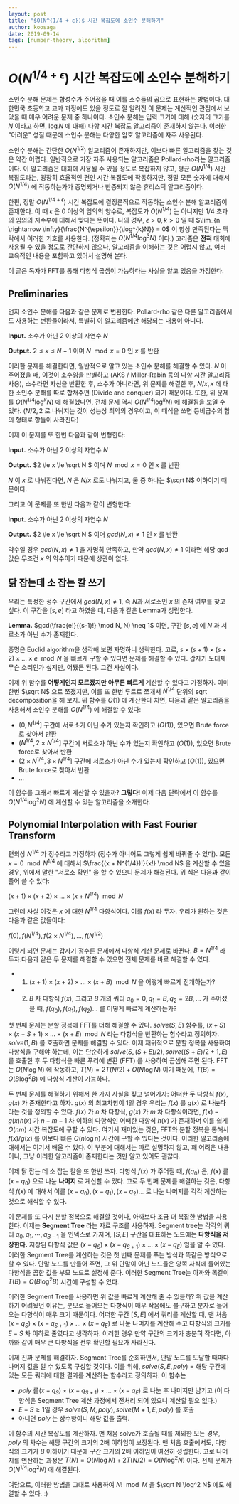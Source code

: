 ```yaml
---
layout: post
title: "$O(N^{1/4 + ε})$ 시간 복잡도에 소인수 분해하기"
author: koosaga
date: 2019-09-14
tags: [number-theory, algorithm]
---
```


# $O(N^{1/4 + \epsilon})$ 시간 복잡도에 소인수 분해하기

소인수 분해 문제는 합성수가 주어졌을 때 이를 소수들의 곱으로 표현하는 방법이다. 대한민국 초등학교 교과 과정에도 있을 정도로 잘 알려진 이 문제는 계산적인 관점에서 보았을 때 매우 어려운 문제 중 하나이다. 소인수 분해는 입력 크기에 대해 (숫자의 크기를 $N$ 이라고 하면, $\log N$ 에 대해) 다항 시간 복잡도 알고리즘이 존재하지 않는다. 이러한 "어려운" 성질 때문에 소인수 분해는 다양한 암호 알고리즘에 자주 사용된다.

소인수 분해는 간단한 $O(N^{1/2})$ 알고리즘이 존재하지만, 이보다 빠른 알고리즘을 찾는 것은 약간 어렵다. 일반적으로 가장 자주 사용되는 알고리즘은 Pollard-rho라는 알고리즘이다. 이 알고리즘은 대회에 사용될 수 있을 정도로 복잡하지 않고, 평균 $O(N^{1/4})$ 시간 복잡도라는, 굉장히 효율적인 편인 시간 복잡도에 작동하지만, 정말 모든 숫자에 대해서 $O(N^{1/4})$ 에 작동하는가가 증명되거나 반증되지 않은 휴리스틱 알고리즘이다. 

한편, 정말 $O(N^{1/4 + \epsilon})$ 시간 복잡도에 결정론적으로 작동하는 소인수 분해 알고리즘이 존재한다. 이 때 $\epsilon$ 은 0 이상의 임의의 양수로, 복잡도가 $O(N^{1/4})$ 는 아니지만 $1/4$ 초과의 임의의 지수부에 대해서 맞다는 뜻이다. 나의 경우, $\epsilon > 0, k > 0$ 일 때 $\lim_{n \rightarrow \infty}{\frac{N^{\epsilon}}{\log^{k}N}} = 0$ 이 항상 만족된다는 맥락에서 이러한 기호를 사용한다. (정확히는 $O(N^{1/4}\log^3 N)$ 이다.) 고리즘은 **전혀** 대회에 사용될 수 있을 정도로 간단하지 않으나, 알고리즘을 이해하는 것은 어렵지 않고, 여러 교육적인 내용을 포함하고 있어서 설명해 본다. 

이 글은 독자가 FFT를 통해 다항식 곱셈이 가능하다는 사실을 알고 있음을 가정한다.

## Preliminaries

먼저 소인수 분해를 다음과 같은 문제로 변환한다. Pollard-rho 같은 다른 알고리즘에서도 사용하는 변환들이라서, 특별히 이 알고리즘에만 해당되는 내용이 아니다.

**Input.** 소수가 아닌 2 이상의 자연수 $N$

**Output.** $2 \le x \le N - 1$ 이며 $N\mod x = 0$  인 $x$ 를 반환

이러한 문제를 해결한다면, 일반적으로 알고 있는 소인수 분해를 해결할 수 있다. $N$ 이 주어졌을 때, 이것이 소수임을 판별하고 (AKS / Miller-Rabin 등의 다항 시간 알고리즘 사용), 소수라면 자신을 반환한 후, 소수가 아니라면, 위 문제를 해결한 후, $N / x, x$ 에 대한 소인수 분해를 따로 합쳐주면 (Divide and conquer) 되기 때문이다. 또한, 위 문제를 $O(N^{1/4}\log^k N)$ 에 해결했다면, 전체 문제 역시 $O(N^{1/4}\log^k N)$ 에 해결됨을 보일 수 있다. ($N/2, 2$ 로 나눠지는 것이 성능상 최악의 경우이고, 이 때식을 쓰면 등비급수의 합의 형태로 항들이 사라진다) 

이제 이 문제를 또 한번 다음과 같이 변형한다:

**Input.** 소수가 아닌 2 이상의 자연수 $N$

**Output.** $2 \le x \le \sqrt N $ 이며 $N\mod x = 0$  인 $x$ 를 반환

$N$ 이 $x$ 로 나눠진다면, $N$ 은 $N/x$ 로도 나눠지고, 둘 중 하나는 $\sqrt N$ 이하이기 때문이다.

그리고 이 문제를 또 한번 다음과 같이 변형한다:

**Input.** 소수가 아닌 2 이상의 자연수 $N$

**Output.** $2 \le x \le \sqrt N $ 이며 $gcd(N, x) \neq 1$  인 $x$ 를 반환

약수일 경우 $gcd(N, x)\neq 1$ 을 자명히 만족하고, 만약 $gcd(N, x) \neq 1$ 이라면 해당 gcd 값은 무조건 $x$ 의 약수이기 때문에 상관이 없다. 

## 닭 잡는데 소 잡는 칼 쓰기

우리는 특정한 정수 구간에서 $gcd(N, x) \neq 1$, 즉 $N$과 서로소인 $x$ 의 존재 여부를 찾고 싶다. 이 구간을 $[s, e]$ 라고 하였을 때, 다음과 같은 Lemma가 성립한다.

**Lemma.** $gcd(\frac{e!}{(s-1)!} \mod N, N) \neq 1$ 이면, 구간 $[s, e]$ 에 $N$ 과 서로소가 아닌 수가 존재한다.

증명은 Euclid algorithm을 생각해 보면 자명하니 생략한다. 고로, $s \times (s+1) \times (s+2) \times \ldots \times e \mod N$ 을 빠르게 구할 수 있다면 문제를 해결할 수 있다. 갑자기 도대체 무슨 소리인가 싶지만, 어쨌든 된다. 그건 사실이다.

이제 위 함수를 **어떻게인지 모르겠지만 아무튼 빠르게** 계산할 수 있다고 가정하자. 이미 한번 $\sqrt N$ 으로 쪼갰지만, 이를 또 한번 루트로 쪼개서 $N^{1/4}$ 단위의 sqrt decomposition을 해 보자. 위 함수를 $O(1)$ 에 계산한다 치면, 다음과 같은 알고리즘을 사용해서 소인수 분해를 $O(N^{1/4})$ 에 해결할 수 있다:

* $(0, N^{1/4}]$ 구간에 서로소가 아닌 수가 있는지 확인하고 ($O(1)$), 있으면 Brute force로 찾아서 반환
* $(N^{1/4}, 2 \times N^{1/4}]$ 구간에 서로소가 아닌 수가 있는지 확인하고 ($O(1)$), 있으면 Brute force로 찾아서 반환
* $(2\times N^{1/4}, 3\times N^{1/4}]$ 구간에 서로소가 아닌 수가 있는지 확인하고 ($O(1)$), 있으면 Brute force로 찾아서 반환
* ...

이 함수를 그래서 빠르게 계산할 수 있을까? **그렇다!** 이제 다음 단락에서 이 함수를 $O(N^{1/4} \log^2 N)$ 에 계산할 수 있는 알고리즘을 소개한다. 

## Polynomial Interpolation with Fast Fourier Transform

편의상 $N^{1/4}$ 가 정수라고 가정하자 (정수가 아니어도 그렇게 쉽게 바꿔줄 수 있다). 모든 $x = 0 \mod N^{1/4}$ 에 대해서 $\frac{(x + N^{1/4})!}{x!} \mod N$ 을 계산할 수 있을 경우, 위에서 말한 "서로소 확인" 을 할 수 있으니 문제가 해결된다. 위 식은 다음과 같이 풀어 쓸 수 있다:

$(x + 1) \times (x + 2) \times \ldots \times (x + N^{1/4}) \mod N$ 

그런데 사실 이것은 $x$ 에 대한 $N^{1/4}$ 다항식이다. 이를 $f(x)$ 라 두자. 우리가 원하는 것은 다음과 같은 값들이다:

$f(0), f(N^{1/4}), f(2 \times N^{1/4}), \ldots, f(N^{1/2})$

이렇게 되면 문제는 갑자기 정수론 문제에서 다항식 계산 문제로 바뀐다. $B = N^{1/4}$ 라 두자.다음과 같은 두 문제를 해결할 수 있으면 전체 문제를 바로 해결할 수 있다.

* 1. $(x + 1) \times (x + 2) \times \ldots \times (x +B) \mod N$ 을 어떻게 빠르게 전개하는가?
* 2. $B$ 차 다항식 $f(x)$, 그리고 $B$ 개의 쿼리 $q_0 = 0, q_1 = B, q_2 = 2B, \ldots$ 가 주어졌을 때, $f(q_0), f(q_1), f(q_2) \ldots$ 를 어떻게 빠르게 계산하는가?

첫 번째 문제는 분할 정복에 FFT를 더해 해결할 수 있다. $solve(S, E)$ 함수를, $(x + S) \times (x + S + 1) \times \ldots \times (x + E) \mod N$ 라는 다항식을 반환하는 함수라고 정의하자. $solve(1, B)$ 를 호출하면 문제를 해결할 수 있다. 이제 재귀적으로 분할 정복을 사용하여 다항식을 구해야 하는데, 이는 단순하게 $solve(S, (S+E)/2), solve((S+E)/2+1, E)$ 를 호출한 후 두 다항식을 빠른 푸리에 변환 (FFT) 를 사용하여 곱셈해 주면 된다. FFT는 $O(N\log N)$ 에 작동하고, $T(N) = 2T(N/2) + O(N\log N)$ 이기 때문에, $T(B) = O(B\log^2 B)$ 에 다항식 계산이 가능하다.

두 번째 문제를 해결하기 위해서 한 가지 사실을 짚고 넘어가자: 어떠한 두 다항식 $f(x), g(x)$ 가 존재한다고 하자. $g(x)$ 의 최고차항이 1일 경우 우리는 $f(x)$ 를 $g(x)$ 로 **나눈다** 라는 것을 정의할 수 있다. $f(x)$ 가 $n$ 차 다항식, $g(x)$ 가 $m$ 차 다항식이라면, $f(x) - g(x)h(x)$ 가 $n-m-1$ 차 이하의 다항식인 어떠한 다항식 $h(x)$ 가 존재하며 이를 쉽게 $O(nm)$ 시간 복잡도에 구할 수 있다. 여기서 재미있는 것은, FFT와 분할 정복을 통해서 $f(x) / g(x)$ 를 이보다 빠른 $O(n \log n)$ 시간에 구할 수 있다는 것이다. 이러한 알고리즘에 대해서는 여기서 배울 수 있다. 이 부분에 대해서는 따로 설명하지 않고, 꽤 어려운 내용이니, 그냥 이러한 알고리즘이 존재한다는 것만 알고 있어도 괜찮다.

이제 닭 잡는 데 소 잡는 칼을 또 한번 쓰자. 다항식 $f(x)$ 가 주어질 때, $f(q_0)$ 은, $f(x)$ 를 $(x - q_0)$ 으로 나눈 **나머지** 로 계산할 수 있다. 고로 두 번째 문제를 해결하는 것은, 다항식 $f(x)$ 에 대해서 이를 $(x - q_0), (x - q_1), (x - q_2) \ldots$ 로 나눈 나머지를 각각 계산하는 것으로 해석할 수 있다.

이 문제를 또 다시 분할 정복으로 해결할 것이나, 아까보다 조금 더 복잡한 방법을 사용한다. 이제는 **Segment Tree** 라는 자료 구조를 사용하자. Segment tree는 각각의 쿼리 $q_0, q_1, \cdots, q_{B-1}$ 을 인덱스로 가지며, $[S, E]$ 구간을 대표하는 노드에는 **다항식을 저장한다.** 저장된 다항식 값은 $(x - q_S) \times (x - q_{S+1}) \times \ldots \times (x - q_E)$ 임을 알 수 있다. 이러한 Segment Tree를 계산하는 것은 첫 번째 문제를 푸는 방식과 똑같은 방식으로 할 수 있다. 단말 노드를 만들어 주면, 그 위 단말이 아닌 노드들은 양쪽 자식에 들어있는 다항식을 곱한 값을 부모 노드로 설정해 준다. 이러한 Segment Tree는 아까와 똑같이 $T(B) = O(B\log^2 B)$ 시간에 구성할 수 있다.

이러한 Segment Tree를 사용하면 위 값을 빠르게 계산해 줄 수 있을까? 위 값을 계산하기 어려웠던 이유는, 분모로 들어오는 다항식이 매우 작음에도 불구하고 분자로 들어오는 다항식이 매우 크기 때문이다. 어떠한 구간 $[S, E]$ 에서 쿼리를 계산할 때, 맨 처음 $(x - q_S) \times (x - q_{S+1}) \times \ldots \times (x - q_E)$ 로 나눈 나머지를 계산해 주고 다항식의 크기를 $E - S$ 차 이하로 줄였다고 생각하자. 이러한 경우 만약 구간의 크기가 충분히 작다면, 아까와 같이 매우 큰 다항식을 전부 확인할 필요가 사라진다. 

이제 진짜 문제를 해결하자. Segment Tree를 순회하면서, 단말 노드를 도달할 때마다 나머지 값을 알 수 있도록 구성할 것이다. 이를 위해, $solve(S, E, poly)$ = 해당 구간에 있는 모든 쿼리에 대한 결과를 계산하는 함수라고 정의하자. 이 함수는

* $poly$ 를$(x - q_S) \times (x - q_{S+1}) \times \ldots \times (x - q_E)$ 로 나눈 후 나머지만 남기고 (이 다항식은 Segment Tree 계산 과정에서 전처리 되어 있으니 계산할 필요 없다.)
* $E - S \geq 1$일 경우 $solve(S, M, poly), solve(M + 1, E, poly)$ 를 호출
* 아니면 $poly$ 는 상수항이니 해당 값을 출력.

이 함수의 시간 복잡도를 계산하자. 맨 처음 solve가 호출될 때를 제외한 모든 경우, $poly$ 의 차수는 해당 구간의 크기의 2배 이하임이 보장된다. 맨 처음 호출에서도, 다항식의 크기가 $B$ 이하이기 때문에 구간 크기의 2배 이하임이 여전히 성립한다. 고로 나머지를 연산하는 과정은 $T(N) = O(N \log N) + 2T(N/2) = O(N\log^2 N)$ 이다. 전체 문제가 $O(N^{1/4} \log^2 N)$ 에 해결된다. 

여담으로, 이러한 방법을 그대로 사용하여 $N! \mod M$ 을 $\sqrt N \log^2 N$ 에도 해결할 수 있다. :)

 
